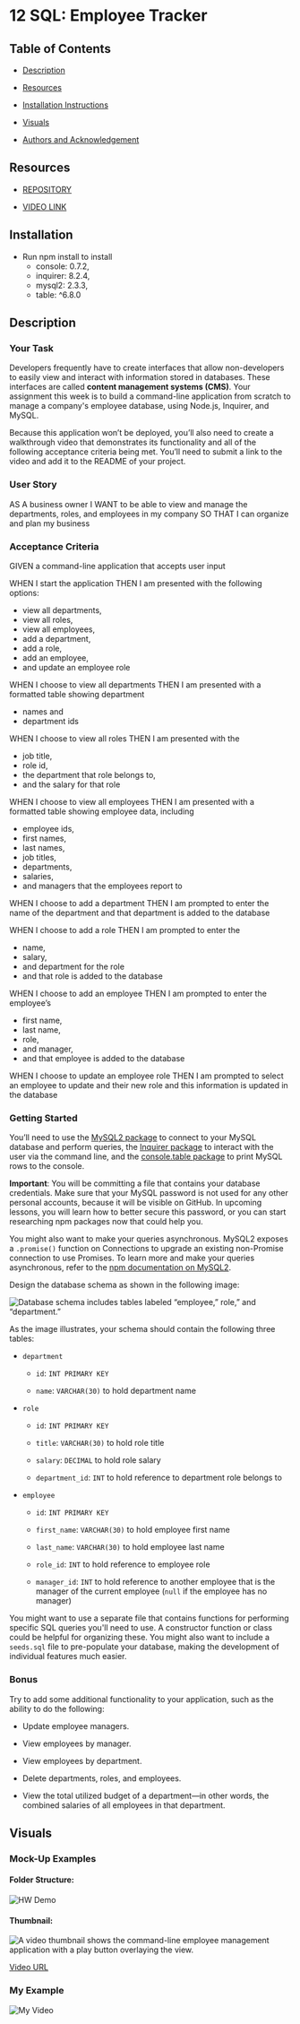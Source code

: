 # 12 SQL: Employee Tracker

## Table of Contents

- [Description](#description)

- [Resources](#resources)

- [Installation Instructions](#installation)

- [Visuals](#visuals)

- [Authors and Acknowledgement](#authors-and-acknowledgement)


## Resources

- [REPOSITORY](https://github.com/okdavekk/employee-tracker)

- [VIDEO LINK](https://www.awesomescreenshot.com/video/9576714)

## Installation
- Run npm install to install
    - console: 0.7.2,
    - inquirer: 8.2.4,
    - mysql2: 2.3.3,
    - table: ^6.8.0


## Description

### Your Task
Developers frequently have to create interfaces that allow non-developers to easily view and interact with information stored in databases. These interfaces are called **content management systems (CMS)**. Your assignment this week is to build a command-line application from scratch to manage a company's employee database, using Node.js, Inquirer, and MySQL.

Because this application won’t be deployed, you’ll also need to create a walkthrough video that demonstrates its functionality and all of the following acceptance criteria being met. You’ll need to submit a link to the video and add it to the README of your project.

### User Story
AS A business owner
I WANT to be able to view and manage the departments, roles, and employees in my company
SO THAT I can organize and plan my business

### Acceptance Criteria
GIVEN a command-line application that accepts user input

WHEN I start the application THEN I am presented with the following options: 
- view all departments, 
- view all roles, 
- view all employees, 
- add a department, 
- add a role, 
- add an employee, 
- and update an employee role

WHEN I choose to view all departments THEN I am presented with a formatted table showing department 
- names and 
- department ids

WHEN I choose to view all roles THEN I am presented with the 
- job title, 
- role id, 
- the department that role belongs to, 
- and the salary for that role

WHEN I choose to view all employees THEN I am presented with a formatted table showing employee data, including 
- employee ids, 
- first names, 
- last names, 
- job titles, 
- departments, 
- salaries, 
- and managers that the employees report to

WHEN I choose to add a department THEN I am prompted to enter the name of the department and that department is added to the database

WHEN I choose to add a role THEN I am prompted to enter the 
- name, 
- salary, 
- and department for the role 
- and that role is added to the database

WHEN I choose to add an employee THEN I am prompted to enter the employee’s 
- first name, 
- last name, 
- role, 
- and manager, 
- and that employee is added to the database

WHEN I choose to update an employee role THEN I am prompted to select an employee to update and their new role and this information is updated in the database 

### Getting Started
You’ll need to use the [MySQL2 package](https://www.npmjs.com/package/mysql2) to connect to your MySQL database and perform queries, the [Inquirer package](https://www.npmjs.com/package/inquirer) to interact with the user via the command line, and the [console.table package](https://www.npmjs.com/package/console.table) to print MySQL rows to the console.

**Important**: You will be committing a file that contains your database credentials. Make sure that your MySQL password is not used for any other personal accounts, because it will be visible on GitHub. In upcoming lessons, you will learn how to better secure this password, or you can start researching npm packages now that could help you.

You might also want to make your queries asynchronous. MySQL2 exposes a `.promise()` function on Connections to upgrade an existing non-Promise connection to use Promises. To learn more and make your queries asynchronous, refer to the [npm documentation on MySQL2](https://www.npmjs.com/package/mysql2).

Design the database schema as shown in the following image:

![Database schema includes tables labeled “employee,” role,” and “department.”](./Assets/12-sql-homework-demo-01.png)

As the image illustrates, your schema should contain the following three tables:

* `department`

    * `id`: `INT PRIMARY KEY`

    * `name`: `VARCHAR(30)` to hold department name

* `role`

    * `id`: `INT PRIMARY KEY`

    * `title`: `VARCHAR(30)` to hold role title

    * `salary`: `DECIMAL` to hold role salary

    * `department_id`: `INT` to hold reference to department role belongs to

* `employee`

    * `id`: `INT PRIMARY KEY`

    * `first_name`: `VARCHAR(30)` to hold employee first name

    * `last_name`: `VARCHAR(30)` to hold employee last name

    * `role_id`: `INT` to hold reference to employee role

    * `manager_id`: `INT` to hold reference to another employee that is the manager of the current employee (`null` if the employee has no manager)

You might want to use a separate file that contains functions for performing specific SQL queries you'll need to use. A constructor function or class could be helpful for organizing these. You might also want to include a `seeds.sql` file to pre-populate your database, making the development of individual features much easier.

### Bonus
Try to add some additional functionality to your application, such as the ability to do the following:

* Update employee managers.

* View employees by manager.

* View employees by department.

* Delete departments, roles, and employees.

* View the total utilized budget of a department&mdash;in other words, the combined salaries of all employees in that department.

## Visuals
### Mock-Up Examples
#### Folder Structure:
![HW Demo](./assets/12-sql-homework-demo-01.png)

#### Thumbnail:
![A video thumbnail shows the command-line employee management application with a play button overlaying the view.](./assets/12-sql-homework-video-thumbnail.png)

[Video URL](https://2u-20.wistia.com/medias/2lnle7xnpk)

### My Example
![My Video]()
